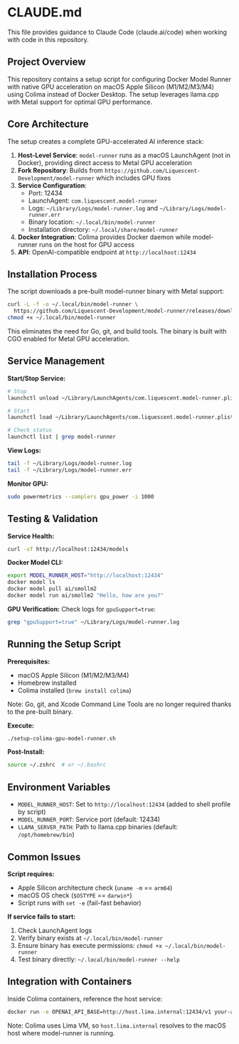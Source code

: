 # CLAUDE.md

This file provides guidance to Claude Code (claude.ai/code) when working with code in this repository.

## Project Overview

This repository contains a setup script for configuring Docker Model Runner with native GPU acceleration on macOS Apple Silicon (M1/M2/M3/M4) using Colima instead of Docker Desktop. The setup leverages llama.cpp with Metal support for optimal GPU performance.

## Core Architecture

The setup creates a complete GPU-accelerated AI inference stack:

1. **Host-Level Service**: `model-runner` runs as a macOS LaunchAgent (not in Docker), providing direct access to Metal GPU acceleration
2. **Fork Repository**: Builds from `https://github.com/Liquescent-Development/model-runner` which includes GPU fixes
3. **Service Configuration**:
   - Port: 12434
   - LaunchAgent: `com.liquescent.model-runner`
   - Logs: `~/Library/Logs/model-runner.log` and `~/Library/Logs/model-runner.err`
   - Binary location: `~/.local/bin/model-runner`
   - Installation directory: `~/.local/share/model-runner`
4. **Docker Integration**: Colima provides Docker daemon while model-runner runs on the host for GPU access
5. **API**: OpenAI-compatible endpoint at `http://localhost:12434`

## Installation Process

The script downloads a pre-built model-runner binary with Metal support:
```bash
curl -L -f -o ~/.local/bin/model-runner \
  https://github.com/Liquescent-Development/model-runner/releases/download/latest-95b8676ee4c0db0a1f353b858b06447d64c147a2/model-runner-darwin-arm64
chmod +x ~/.local/bin/model-runner
```

This eliminates the need for Go, git, and build tools. The binary is built with CGO enabled for Metal GPU acceleration.

## Service Management

**Start/Stop Service:**
```bash
# Stop
launchctl unload ~/Library/LaunchAgents/com.liquescent.model-runner.plist

# Start
launchctl load ~/Library/LaunchAgents/com.liquescent.model-runner.plist

# Check status
launchctl list | grep model-runner
```

**View Logs:**
```bash
tail -f ~/Library/Logs/model-runner.log
tail -f ~/Library/Logs/model-runner.err
```

**Monitor GPU:**
```bash
sudo powermetrics --samplers gpu_power -i 1000
```

## Testing & Validation

**Service Health:**
```bash
curl -sf http://localhost:12434/models
```

**Docker Model CLI:**
```bash
export MODEL_RUNNER_HOST="http://localhost:12434"
docker model ls
docker model pull ai/smollm2
docker model run ai/smollm2 "Hello, how are you?"
```

**GPU Verification:**
Check logs for `gpuSupport=true`:
```bash
grep "gpuSupport=true" ~/Library/Logs/model-runner.log
```

## Running the Setup Script

**Prerequisites:**
- macOS Apple Silicon (M1/M2/M3/M4)
- Homebrew installed
- Colima installed (`brew install colima`)

Note: Go, git, and Xcode Command Line Tools are no longer required thanks to the pre-built binary.

**Execute:**
```bash
./setup-colima-gpu-model-runner.sh
```

**Post-Install:**
```bash
source ~/.zshrc  # or ~/.bashrc
```

## Environment Variables

- `MODEL_RUNNER_HOST`: Set to `http://localhost:12434` (added to shell profile by script)
- `MODEL_RUNNER_PORT`: Service port (default: 12434)
- `LLAMA_SERVER_PATH`: Path to llama.cpp binaries (default: `/opt/homebrew/bin`)

## Common Issues

**Script requires:**
- Apple Silicon architecture check (`uname -m` == `arm64`)
- macOS OS check (`$OSTYPE` == `darwin*`)
- Script runs with `set -e` (fail-fast behavior)

**If service fails to start:**
1. Check LaunchAgent logs
2. Verify binary exists at `~/.local/bin/model-runner`
3. Ensure binary has execute permissions: `chmod +x ~/.local/bin/model-runner`
4. Test binary directly: `~/.local/bin/model-runner --help`

## Integration with Containers

Inside Colima containers, reference the host service:
```bash
docker run -e OPENAI_API_BASE=http://host.lima.internal:12434/v1 your-app
```

Note: Colima uses Lima VM, so `host.lima.internal` resolves to the macOS host where model-runner is running.
